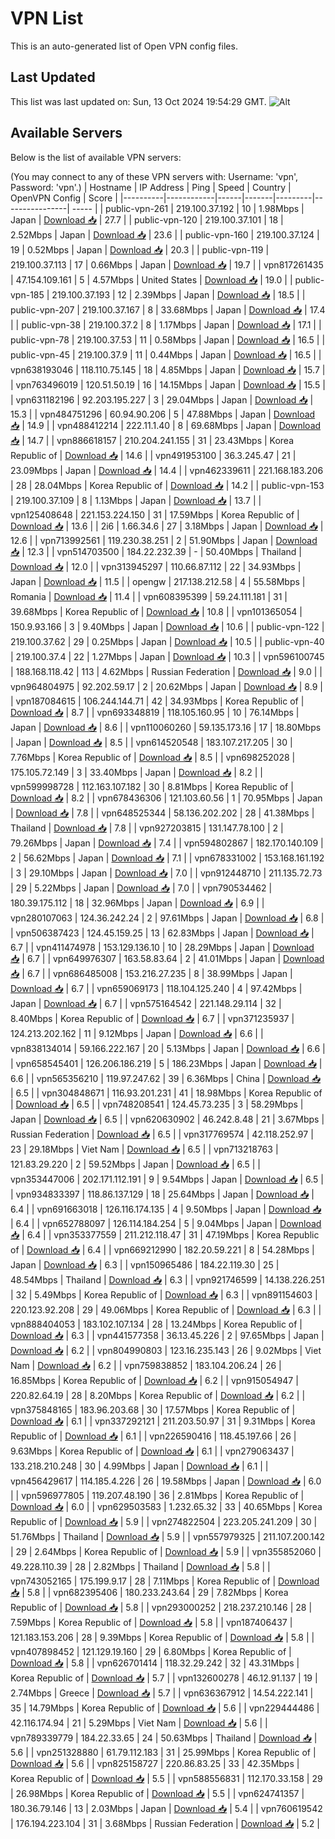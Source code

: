 # VPN List

This is an auto-generated list of Open VPN config files.

## Last Updated

This list was last updated on: Sun, 13 Oct 2024 19:54:29 GMT.
![Alt](https://repobeats.axiom.co/api/embed/186b98318ef1479477931607c1ad7d823f12451f.svg "Repobeats analytics image")

## Available Servers

Below is the list of available VPN servers:

(You may connect to any of these VPN servers with: Username: 'vpn', Password: 'vpn'.)
| Hostname | IP Address | Ping | Speed | Country | OpenVPN Config | Score |
|----------|------------|------|-------|---------|----------------| ----- |
| public-vpn-261 | 219.100.37.192 | 10 | 1.98Mbps | Japan | [Download 📥](./configs/server_0_JP.ovpn) | 27.7 |
| public-vpn-120 | 219.100.37.101 | 18 | 2.52Mbps | Japan | [Download 📥](./configs/server_1_JP.ovpn) | 23.6 |
| public-vpn-160 | 219.100.37.124 | 19 | 0.52Mbps | Japan | [Download 📥](./configs/server_2_JP.ovpn) | 20.3 |
| public-vpn-119 | 219.100.37.113 | 17 | 0.66Mbps | Japan | [Download 📥](./configs/server_3_JP.ovpn) | 19.7 |
| vpn817261435 | 47.154.109.161 | 5 | 4.57Mbps | United States | [Download 📥](./configs/server_4_US.ovpn) | 19.0 |
| public-vpn-185 | 219.100.37.193 | 12 | 2.39Mbps | Japan | [Download 📥](./configs/server_5_JP.ovpn) | 18.5 |
| public-vpn-207 | 219.100.37.167 | 8 | 33.68Mbps | Japan | [Download 📥](./configs/server_6_JP.ovpn) | 17.4 |
| public-vpn-38 | 219.100.37.2 | 8 | 1.17Mbps | Japan | [Download 📥](./configs/server_7_JP.ovpn) | 17.1 |
| public-vpn-78 | 219.100.37.53 | 11 | 0.58Mbps | Japan | [Download 📥](./configs/server_8_JP.ovpn) | 16.5 |
| public-vpn-45 | 219.100.37.9 | 11 | 0.44Mbps | Japan | [Download 📥](./configs/server_9_JP.ovpn) | 16.5 |
| vpn638193046 | 118.110.75.145 | 18 | 4.85Mbps | Japan | [Download 📥](./configs/server_10_JP.ovpn) | 15.7 |
| vpn763496019 | 120.51.50.19 | 16 | 14.15Mbps | Japan | [Download 📥](./configs/server_11_JP.ovpn) | 15.5 |
| vpn631182196 | 92.203.195.227 | 3 | 29.04Mbps | Japan | [Download 📥](./configs/server_12_JP.ovpn) | 15.3 |
| vpn484751296 | 60.94.90.206 | 5 | 47.88Mbps | Japan | [Download 📥](./configs/server_13_JP.ovpn) | 14.9 |
| vpn488412214 | 222.11.1.40 | 8 | 69.68Mbps | Japan | [Download 📥](./configs/server_14_JP.ovpn) | 14.7 |
| vpn886618157 | 210.204.241.155 | 31 | 23.43Mbps | Korea Republic of | [Download 📥](./configs/server_15_KR.ovpn) | 14.6 |
| vpn491953100 | 36.3.245.47 | 21 | 23.09Mbps | Japan | [Download 📥](./configs/server_16_JP.ovpn) | 14.4 |
| vpn462339611 | 221.168.183.206 | 28 | 28.04Mbps | Korea Republic of | [Download 📥](./configs/server_17_KR.ovpn) | 14.2 |
| public-vpn-153 | 219.100.37.109 | 8 | 1.13Mbps | Japan | [Download 📥](./configs/server_18_JP.ovpn) | 13.7 |
| vpn125408648 | 221.153.224.150 | 31 | 17.59Mbps | Korea Republic of | [Download 📥](./configs/server_19_KR.ovpn) | 13.6 |
| 2i6 | 1.66.34.6 | 27 | 3.18Mbps | Japan | [Download 📥](./configs/server_20_JP.ovpn) | 12.6 |
| vpn713992561 | 119.230.38.251 | 2 | 51.90Mbps | Japan | [Download 📥](./configs/server_21_JP.ovpn) | 12.3 |
| vpn514703500 | 184.22.232.39 | - | 50.40Mbps | Thailand | [Download 📥](./configs/server_22_TH.ovpn) | 12.0 |
| vpn313945297 | 110.66.87.112 | 22 | 34.93Mbps | Japan | [Download 📥](./configs/server_23_JP.ovpn) | 11.5 |
| opengw | 217.138.212.58 | 4 | 55.58Mbps | Romania | [Download 📥](./configs/server_24_RO.ovpn) | 11.4 |
| vpn608395399 | 59.24.111.181 | 31 | 39.68Mbps | Korea Republic of | [Download 📥](./configs/server_25_KR.ovpn) | 10.8 |
| vpn101365054 | 150.9.93.166 | 3 | 9.40Mbps | Japan | [Download 📥](./configs/server_26_JP.ovpn) | 10.6 |
| public-vpn-122 | 219.100.37.62 | 29 | 0.25Mbps | Japan | [Download 📥](./configs/server_27_JP.ovpn) | 10.5 |
| public-vpn-40 | 219.100.37.4 | 22 | 1.27Mbps | Japan | [Download 📥](./configs/server_28_JP.ovpn) | 10.3 |
| vpn596100745 | 188.168.118.42 | 113 | 4.62Mbps | Russian Federation | [Download 📥](./configs/server_29_RU.ovpn) | 9.0 |
| vpn964804975 | 92.202.59.17 | 2 | 20.62Mbps | Japan | [Download 📥](./configs/server_30_JP.ovpn) | 8.9 |
| vpn187084615 | 106.244.144.71 | 42 | 34.93Mbps | Korea Republic of | [Download 📥](./configs/server_31_KR.ovpn) | 8.7 |
| vpn693348819 | 118.105.160.95 | 10 | 76.14Mbps | Japan | [Download 📥](./configs/server_32_JP.ovpn) | 8.6 |
| vpn110060260 | 59.135.173.16 | 17 | 18.80Mbps | Japan | [Download 📥](./configs/server_33_JP.ovpn) | 8.5 |
| vpn614520548 | 183.107.217.205 | 30 | 7.76Mbps | Korea Republic of | [Download 📥](./configs/server_34_KR.ovpn) | 8.5 |
| vpn698252028 | 175.105.72.149 | 3 | 33.40Mbps | Japan | [Download 📥](./configs/server_35_JP.ovpn) | 8.2 |
| vpn599998728 | 112.163.107.182 | 30 | 8.81Mbps | Korea Republic of | [Download 📥](./configs/server_36_KR.ovpn) | 8.2 |
| vpn678436306 | 121.103.60.56 | 1 | 70.95Mbps | Japan | [Download 📥](./configs/server_37_JP.ovpn) | 7.8 |
| vpn648525344 | 58.136.202.202 | 28 | 41.38Mbps | Thailand | [Download 📥](./configs/server_38_TH.ovpn) | 7.8 |
| vpn927203815 | 131.147.78.100 | 2 | 79.26Mbps | Japan | [Download 📥](./configs/server_39_JP.ovpn) | 7.4 |
| vpn594802867 | 182.170.140.109 | 2 | 56.62Mbps | Japan | [Download 📥](./configs/server_40_JP.ovpn) | 7.1 |
| vpn678331002 | 153.168.161.192 | 3 | 29.10Mbps | Japan | [Download 📥](./configs/server_41_JP.ovpn) | 7.0 |
| vpn912448710 | 211.135.72.73 | 29 | 5.22Mbps | Japan | [Download 📥](./configs/server_42_JP.ovpn) | 7.0 |
| vpn790534462 | 180.39.175.112 | 18 | 32.96Mbps | Japan | [Download 📥](./configs/server_43_JP.ovpn) | 6.9 |
| vpn280107063 | 124.36.242.24 | 2 | 97.61Mbps | Japan | [Download 📥](./configs/server_44_JP.ovpn) | 6.8 |
| vpn506387423 | 124.45.159.25 | 13 | 62.83Mbps | Japan | [Download 📥](./configs/server_45_JP.ovpn) | 6.7 |
| vpn411474978 | 153.129.136.10 | 10 | 28.29Mbps | Japan | [Download 📥](./configs/server_46_JP.ovpn) | 6.7 |
| vpn649976307 | 163.58.83.64 | 2 | 41.01Mbps | Japan | [Download 📥](./configs/server_47_JP.ovpn) | 6.7 |
| vpn686485008 | 153.216.27.235 | 8 | 38.99Mbps | Japan | [Download 📥](./configs/server_48_JP.ovpn) | 6.7 |
| vpn659069173 | 118.104.125.240 | 4 | 97.42Mbps | Japan | [Download 📥](./configs/server_49_JP.ovpn) | 6.7 |
| vpn575164542 | 221.148.29.114 | 32 | 8.40Mbps | Korea Republic of | [Download 📥](./configs/server_50_KR.ovpn) | 6.7 |
| vpn371235937 | 124.213.202.162 | 11 | 9.12Mbps | Japan | [Download 📥](./configs/server_51_JP.ovpn) | 6.6 |
| vpn838134014 | 59.166.222.167 | 20 | 5.13Mbps | Japan | [Download 📥](./configs/server_52_JP.ovpn) | 6.6 |
| vpn658545401 | 126.206.186.219 | 5 | 186.23Mbps | Japan | [Download 📥](./configs/server_53_JP.ovpn) | 6.6 |
| vpn565356210 | 119.97.247.62 | 39 | 6.36Mbps | China | [Download 📥](./configs/server_54_CN.ovpn) | 6.5 |
| vpn304848671 | 116.93.201.231 | 41 | 18.98Mbps | Korea Republic of | [Download 📥](./configs/server_55_KR.ovpn) | 6.5 |
| vpn748208541 | 124.45.73.235 | 3 | 58.29Mbps | Japan | [Download 📥](./configs/server_56_JP.ovpn) | 6.5 |
| vpn620630902 | 46.242.8.48 | 21 | 3.67Mbps | Russian Federation | [Download 📥](./configs/server_57_RU.ovpn) | 6.5 |
| vpn317769574 | 42.118.252.97 | 23 | 29.18Mbps | Viet Nam | [Download 📥](./configs/server_58_VN.ovpn) | 6.5 |
| vpn713218763 | 121.83.29.220 | 2 | 59.52Mbps | Japan | [Download 📥](./configs/server_59_JP.ovpn) | 6.5 |
| vpn353447006 | 202.171.112.191 | 9 | 9.54Mbps | Japan | [Download 📥](./configs/server_60_JP.ovpn) | 6.5 |
| vpn934833397 | 118.86.137.129 | 18 | 25.64Mbps | Japan | [Download 📥](./configs/server_61_JP.ovpn) | 6.4 |
| vpn691663018 | 126.116.174.135 | 4 | 9.50Mbps | Japan | [Download 📥](./configs/server_62_JP.ovpn) | 6.4 |
| vpn652788097 | 126.114.184.254 | 5 | 9.04Mbps | Japan | [Download 📥](./configs/server_63_JP.ovpn) | 6.4 |
| vpn353377559 | 211.212.118.47 | 31 | 47.19Mbps | Korea Republic of | [Download 📥](./configs/server_64_KR.ovpn) | 6.4 |
| vpn669212990 | 182.20.59.221 | 8 | 54.28Mbps | Japan | [Download 📥](./configs/server_65_JP.ovpn) | 6.3 |
| vpn150965486 | 184.22.119.30 | 25 | 48.54Mbps | Thailand | [Download 📥](./configs/server_66_TH.ovpn) | 6.3 |
| vpn921746599 | 14.138.226.251 | 32 | 5.49Mbps | Korea Republic of | [Download 📥](./configs/server_67_KR.ovpn) | 6.3 |
| vpn891154603 | 220.123.92.208 | 29 | 49.06Mbps | Korea Republic of | [Download 📥](./configs/server_68_KR.ovpn) | 6.3 |
| vpn888404053 | 183.102.107.134 | 28 | 13.24Mbps | Korea Republic of | [Download 📥](./configs/server_69_KR.ovpn) | 6.3 |
| vpn441577358 | 36.13.45.226 | 2 | 97.65Mbps | Japan | [Download 📥](./configs/server_70_JP.ovpn) | 6.2 |
| vpn804990803 | 123.16.235.143 | 26 | 9.02Mbps | Viet Nam | [Download 📥](./configs/server_71_VN.ovpn) | 6.2 |
| vpn759838852 | 183.104.206.24 | 26 | 16.85Mbps | Korea Republic of | [Download 📥](./configs/server_72_KR.ovpn) | 6.2 |
| vpn915054947 | 220.82.64.19 | 28 | 8.20Mbps | Korea Republic of | [Download 📥](./configs/server_73_KR.ovpn) | 6.2 |
| vpn375848165 | 183.96.203.68 | 30 | 17.57Mbps | Korea Republic of | [Download 📥](./configs/server_74_KR.ovpn) | 6.1 |
| vpn337292121 | 211.203.50.97 | 31 | 9.31Mbps | Korea Republic of | [Download 📥](./configs/server_75_KR.ovpn) | 6.1 |
| vpn226590416 | 118.45.197.66 | 26 | 9.63Mbps | Korea Republic of | [Download 📥](./configs/server_76_KR.ovpn) | 6.1 |
| vpn279063437 | 133.218.210.248 | 30 | 4.99Mbps | Japan | [Download 📥](./configs/server_77_JP.ovpn) | 6.1 |
| vpn456429617 | 114.185.4.226 | 26 | 19.58Mbps | Japan | [Download 📥](./configs/server_78_JP.ovpn) | 6.0 |
| vpn596977805 | 119.207.48.190 | 36 | 2.81Mbps | Korea Republic of | [Download 📥](./configs/server_79_KR.ovpn) | 6.0 |
| vpn629503583 | 1.232.65.32 | 33 | 40.65Mbps | Korea Republic of | [Download 📥](./configs/server_80_KR.ovpn) | 5.9 |
| vpn274822504 | 223.205.241.209 | 30 | 51.76Mbps | Thailand | [Download 📥](./configs/server_81_TH.ovpn) | 5.9 |
| vpn557979325 | 211.107.200.142 | 29 | 2.64Mbps | Korea Republic of | [Download 📥](./configs/server_82_KR.ovpn) | 5.9 |
| vpn355852060 | 49.228.110.39 | 28 | 2.82Mbps | Thailand | [Download 📥](./configs/server_83_TH.ovpn) | 5.8 |
| vpn743052165 | 175.199.9.17 | 28 | 7.11Mbps | Korea Republic of | [Download 📥](./configs/server_84_KR.ovpn) | 5.8 |
| vpn682395406 | 180.233.243.64 | 29 | 7.82Mbps | Korea Republic of | [Download 📥](./configs/server_85_KR.ovpn) | 5.8 |
| vpn293000252 | 218.237.210.146 | 28 | 7.59Mbps | Korea Republic of | [Download 📥](./configs/server_86_KR.ovpn) | 5.8 |
| vpn187406437 | 121.183.153.206 | 28 | 9.39Mbps | Korea Republic of | [Download 📥](./configs/server_87_KR.ovpn) | 5.8 |
| vpn407898452 | 121.129.19.160 | 29 | 6.80Mbps | Korea Republic of | [Download 📥](./configs/server_88_KR.ovpn) | 5.8 |
| vpn626701414 | 118.32.29.242 | 32 | 43.31Mbps | Korea Republic of | [Download 📥](./configs/server_89_KR.ovpn) | 5.7 |
| vpn132600278 | 46.12.91.137 | 19 | 2.74Mbps | Greece | [Download 📥](./configs/server_90_GR.ovpn) | 5.7 |
| vpn636367912 | 14.54.222.141 | 35 | 14.79Mbps | Korea Republic of | [Download 📥](./configs/server_91_KR.ovpn) | 5.6 |
| vpn229444486 | 42.116.174.94 | 21 | 5.29Mbps | Viet Nam | [Download 📥](./configs/server_92_VN.ovpn) | 5.6 |
| vpn789339779 | 184.22.33.65 | 24 | 50.63Mbps | Thailand | [Download 📥](./configs/server_93_TH.ovpn) | 5.6 |
| vpn251328880 | 61.79.112.183 | 31 | 25.99Mbps | Korea Republic of | [Download 📥](./configs/server_94_KR.ovpn) | 5.6 |
| vpn825158727 | 220.86.83.25 | 33 | 42.35Mbps | Korea Republic of | [Download 📥](./configs/server_95_KR.ovpn) | 5.5 |
| vpn588556831 | 112.170.33.158 | 29 | 26.98Mbps | Korea Republic of | [Download 📥](./configs/server_96_KR.ovpn) | 5.5 |
| vpn624741357 | 180.36.79.146 | 13 | 2.03Mbps | Japan | [Download 📥](./configs/server_97_JP.ovpn) | 5.4 |
| vpn760619542 | 176.194.223.104 | 31 | 3.68Mbps | Russian Federation | [Download 📥](./configs/server_98_RU.ovpn) | 5.2 |
